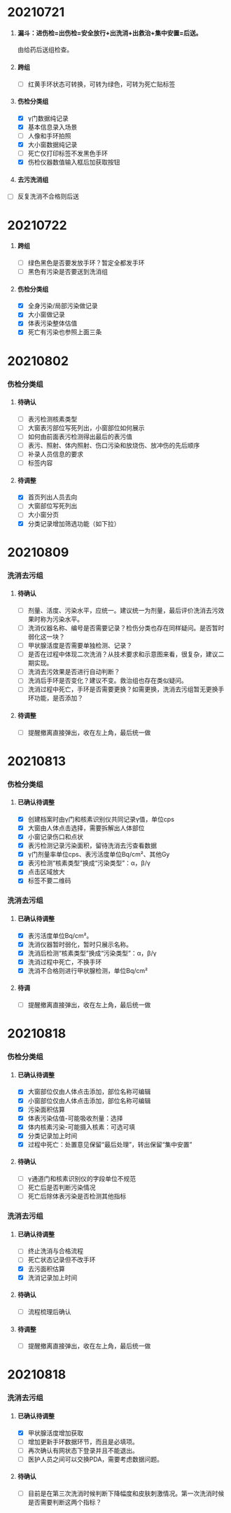 # 20210721

1. #### 漏斗：进伤检=出伤检=安全放行+出洗消+出救治+集中安置=后送。

   由给药后送组检查。

2. #### 跨组

   - [ ] 红黄手环状态可转换，可转为绿色，可转为死亡贴标签

3. #### 伤检分类组

   - [x] γ门数据纯记录
   - [x] 基本信息录入场景
   - [ ] 人像和手环拍照
   - [x] 大小窗数据纯记录
   - [ ] 死亡仅打印标签不发黑色手环
   - [x] 伤检仪器数值输入框后加获取按钮

4. #### 去污洗消组

- [ ] 反复洗消不合格则后送



# 20210722

1. #### 跨组

   - [ ] 绿色黑色是否要发放手环？暂定全都发手环
   - [ ] 黑色有污染是否要送到洗消组

2. #### 伤检分类组

   - [x] 全身污染/局部污染做记录
   - [x] 大小窗做记录
   - [x] 体表污染整体估值
   - [x] 死亡有污染也参照上面三条

# 20210802

### 伤检分类组

1. #### 待确认

   - [ ] 表污检测核素类型
   - [ ] 大窗表污部位写死列出，小窗部位如何展示
   - [ ] 如何由前面表污检测得出最后的表污值
   - [ ] 表污、照射、体内照射、伤口污染和放烧伤、放冲伤的先后顺序
   - [ ] 补录人员信息的要求
   - [ ] 标签内容

2. #### 待调整

   - [x] 首页列出人员去向
   - [ ] 大窗部位写死列出
   - [ ] 大小窗分页
   - [x] 分类记录增加筛选功能（如下拉）

# 20210809

### 洗消去污组

1. #### 待确认

   - [ ] 剂量、活度、污染水平，应统一。建议统一为剂量，最后评价洗消去污效果时称为污染水平。
   - [ ] 洗消仪器名称、编号是否需要记录？检伤分类也存在同样疑问。是否暂时弱化这一块？
   - [ ] 甲状腺活度是否需要单独检测、记录？
   - [ ] 是否在过程中体现二次洗消？从技术要求和示意图来看，很复杂，建议二期实现。
   - [ ] 洗消去污效果是否进行自动判断？
   - [ ] 洗消后手环是否变化？建议不变。救治组也存在类似疑问。
   - [ ] 洗消过程中死亡，手环是否需要更换？如需更换，洗消去污组暂无更换手环功能，是否添加？

2. #### 待调整

   - [ ] 提醒撤离直接弹出，收在左上角，最后统一做

# 20210813

### 伤检分类组

1. #### 已确认待调整

   - [x] 创建档案时由γ门和核素识别仪共同记录γ值，单位cps
   - [x] 大窗由人体点击选择，需要拆解出人体部位
   - [x] 小窗记录伤口和点状
   - [x] 表污检测记录污染面积，留待洗消去污查看数据
   - [x] γ门剂量率单位cps、表污活度单位Bq/cm²、其他Gy
   - [x] 表污检测“核素类型”换成“污染类型”：α，β/γ
   - [x] 点击区域放大
   - [x] 标签不要二维码

### 洗消去污组

1. #### 已确认待调整

   - [x] 表污活度单位Bq/cm²。
   - [x] 洗消仪器暂时弱化，暂时只展示名称。
   - [x] 洗消后检测“核素类型”换成“污染类型”：α，β/γ
   - [x] 洗消过程中死亡，不换手环
   - [x] 洗消不合格则进行甲状腺检测，单位Bq/cm²

2. #### 待调

   - [ ] 提醒撤离直接弹出，收在左上角，最后统一做

# 20210818

### 伤检分类组

1. #### 已确认待调整

   - [x] 大窗部位仅由人体点击添加，部位名称可编辑
   - [x] 小窗部位仅由人体点击添加，部位名称可编辑
   - [x] 污染面积估算
   - [x] 体表污染估值-可能吸收剂量：选择
   - [x] 体内核素污染-可能摄入核素：可选可填
   - [x] 分类记录加上时间
   - [x] 过程中死亡：处置意见保留“最后处理”，转出保留“集中安置”

2. #### 待确认

   - [ ] γ通道门和核素识别仪的字段单位不规范
   - [ ] 死亡后是否判断污染情况
   - [ ] 死亡后除体表污染是否检测其他指标

### 洗消去污组

1. #### 已确认待调整

   - [ ] 终止洗消与合格流程
   - [ ] 死亡状态记录但不改手环
   - [x] 去污面积估算
   - [x] 洗消记录加上时间

2. #### 待确认

   - [ ] 流程梳理后确认

3. #### 待调整

   - [ ] 提醒撤离直接弹出，收在左上角，最后统一做

# 20210818

### 洗消去污组

1. #### 已确认待调整

   - [x] 甲状腺活度增加获取
   - [ ] 增加更新手环数据环节，而且是必填项。
   - [ ] 再次确认有网状态下登录并且不能退出。
   - [ ] 医护人员之间可以交换PDA，需要考虑数据问题。

2. #### 待确认

   - [ ] 目前是在第三次洗消时候判断下降幅度和皮肤刺激情况。第一次洗消时候是否需要判断这两个指标？

